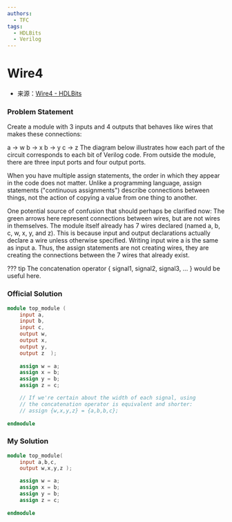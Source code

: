 ```yaml
---
authors:
  - TFC
tags:
  - HDLBits
  - Verilog
---
```

# Wire4
- 来源：[Wire4 - HDLBits](https://hdlbits.01xz.net/wiki/Wire4)

### Problem Statement
Create a module with 3 inputs and 4 outputs that behaves like wires that makes these connections:

a -> w
b -> x
b -> y
c -> z
The diagram below illustrates how each part of the circuit corresponds to each bit of Verilog code. From outside the module, there are three input ports and four output ports.

When you have multiple assign statements, the order in which they appear in the code does not matter. Unlike a programming language, assign statements ("continuous assignments") describe connections between things, not the action of copying a value from one thing to another.

One potential source of confusion that should perhaps be clarified now: The green arrows here represent connections between wires, but are not wires in themselves. The module itself already has 7 wires declared (named a, b, c, w, x, y, and z). This is because input and output declarations actually declare a wire unless otherwise specified. Writing input wire a is the same as input a. Thus, the assign statements are not creating wires, they are creating the connections between the 7 wires that already exist.

??? tip
	The concatenation operator { signal1, signal2, signal3, ... } would be useful here.
	
### Official Solution
```Verilog
module top_module (
	input a,
	input b,
	input c,
	output w,
	output x,
	output y,
	output z  );
	
	assign w = a;
	assign x = b;
	assign y = b;
	assign z = c;

	// If we're certain about the width of each signal, using 
	// the concatenation operator is equivalent and shorter:
	// assign {w,x,y,z} = {a,b,b,c};
	
endmodule
```

### My Solution

```Verilog
module top_module( 
    input a,b,c,
    output w,x,y,z );

    assign w = a;
    assign x = b;
    assign y = b;
    assign z = c;
    
endmodule

```